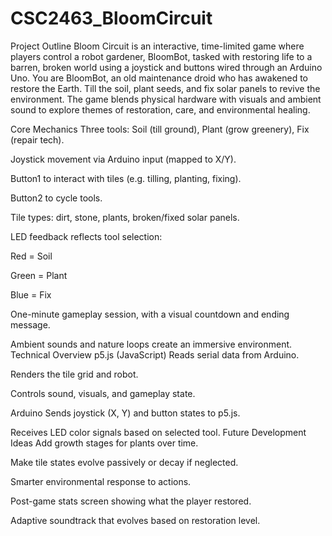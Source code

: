 # CSC2463_BloomCircuit
Project Outline
Bloom Circuit is an interactive, time-limited game where players control a robot gardener, BloomBot, tasked with restoring life to a barren, broken world using a joystick and buttons wired through an Arduino Uno. You are BloomBot, an old maintenance droid who has awakened to restore the Earth. Till the soil, plant seeds, and fix solar panels to revive the environment. The game blends physical hardware with visuals and ambient sound to explore themes of restoration, care, and environmental healing.

Core Mechanics
Three tools: Soil (till ground), Plant (grow greenery), Fix (repair tech).


Joystick movement via Arduino input (mapped to X/Y).


Button1 to interact with tiles (e.g. tilling, planting, fixing).


Button2 to cycle tools.


Tile types: dirt, stone, plants, broken/fixed solar panels.


LED feedback reflects tool selection:


Red = Soil


Green = Plant


Blue = Fix


One-minute gameplay session, with a visual countdown and ending message.


Ambient sounds and nature loops create an immersive environment.
Technical Overview
p5.js (JavaScript)
Reads serial data from Arduino.


Renders the tile grid and robot.


Controls sound, visuals, and gameplay state.


Arduino
Sends joystick (X, Y) and button states to p5.js.


Receives LED color signals based on selected tool.
Future Development Ideas
Add growth stages for plants over time.


Make tile states evolve passively or decay if neglected.


Smarter environmental response to actions.


Post-game stats screen showing what the player restored.


Adaptive soundtrack that evolves based on restoration level.
